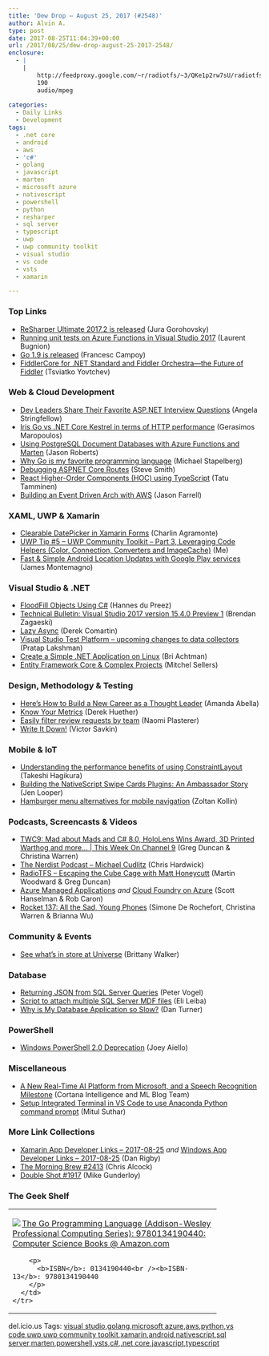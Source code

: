 ```yaml
---
title: 'Dew Drop – August 25, 2017 (#2548)'
author: Alvin A.
type: post
date: 2017-08-25T11:04:39+00:00
url: /2017/08/25/dew-drop-august-25-2017-2548/
enclosure:
  - |
    |
        http://feedproxy.google.com/~r/radiotfs/~3/QKe1p2rw7sU/radiotfs_145.mp3
        190
        audio/mpeg
        
categories:
  - Daily Links
  - Development
tags:
  - .net core
  - android
  - aws
  - 'c#'
  - golang
  - javascript
  - marten
  - microsoft azure
  - nativescript
  - powershell
  - python
  - resharper
  - sql server
  - typescript
  - uwp
  - uwp community toolkit
  - visual studio
  - vs code
  - vsts
  - xamarin

---
```

### <a name="top"></a>Top Links

  * <a href="https://blog.jetbrains.com/dotnet/2017/08/24/resharper-ultimate-2017-2-released/" target="_blank">ReSharper Ultimate 2017.2 is released</a> (Jura Gorohovsky)
  * <a href="http://feedproxy.google.com/~r/galasoft/~3/L0GgBHd8_TQ/" target="_blank">Running unit tests on Azure Functions in Visual Studio 2017</a> (Laurent Bugnion)
  * <a href="https://blog.golang.org/go1.9" target="_blank">Go 1.9 is released</a> (Francesc Campoy)
  * <a href="http://www.telerik.com/blogs/fiddlercore-for-net-standard-and-fiddler-orchestra-the-future-of-fiddler" target="_blank">FiddlerCore for .NET Standard and Fiddler Orchestra—the Future of Fiddler</a> (Tsviatko Yovtchev)



### <a name="web"></a>Web & Cloud Development

  * <a href="https://stackify.com/asp-net-interview-questions/" target="_blank">Dev Leaders Share Their Favorite ASP.NET Interview Questions</a> (Angela Stringfellow)
  * <a href="https://hackernoon.com/iris-go-vs-net-core-kestrel-in-terms-of-http-performance-806195dc93d5" target="_blank">Iris Go vs .NET Core Kestrel in terms of HTTP performance</a> (Gerasimos Maropoulos)
  * <a href="http://dontcodetired.com/blog/post/Using-PostgreSQL-Document-Databases-with-Azure-Functions-and-Marten" target="_blank">Using PostgreSQL Document Databases with Azure Functions and Marten</a> (Jason Roberts)
  * <a href="https://michael.stapelberg.de/Artikel/golang_favorite" target="_blank">Why Go is my favorite programming language</a> (Michael Stapelberg)
  * <a href="https://ardalis.com/debugging-aspnet-core-routes" target="_blank">Debugging ASPNET Core Routes</a> (Steve Smith)
  * <a href="https://www.triplet.fi/blog/react-higher-order-components-hoc-using-typescript/" target="_blank">React Higher-Order Components (HOC) using TypeScript</a> (Tatu Tamminen)
  * <a href="https://jfarrell.net/2017/08/24/building-an-event-driven-arch-with-aws/" target="_blank">Building an Event Driven Arch with AWS</a> (Jason Farrell)



### <a name="silverlight"></a>XAML, UWP & Xamarin

  * <a href="https://xamgirl.com/clearable-datepicker-in-xamarin-forms/" target="_blank">Clearable DatePicker in Xamarin Forms</a> (Charlin Agramonte)
  * <a href="http://www.uwpapp.tips/2017/08/uwp-tip-5-uwp-community-toolkit-part-3.html" target="_blank">UWP Tip #5 &#8211; UWP Community Toolkit &#8211; Part 3, Leveraging Code Helpers (Color, Connection, Converters and ImageCache)</a> (Me)
  * <a href="https://blog.xamarin.com/fast-simple-android-location-updates-with-google-play-services/" target="_blank">Fast & Simple Android Location Updates with Google Play services</a> (James Montemagno)



### <a name="dotnet"></a>Visual Studio & .NET

  * <a href="http://www.devx.com/tips/dot-net/c-sharp/floodfill-objects-using-c-170717075015.html" target="_blank">FloodFill Objects Using C#</a> (Hannes du Preez)
  * <a href="https://releases.xamarin.com/technical-bulletin-visual-studio-2017-version-15-4-0-preview-1/" target="_blank">Technical Bulletin: Visual Studio 2017 version 15.4.0 Preview 1</a> (Brendan Zagaeski)
  * <a href="https://codeopinion.com/lazy-async/" target="_blank">Lazy Async</a> (Derek Comartin)
  * <a href="https://blogs.msdn.microsoft.com/devops/2017/08/24/visual-studio-test-platform-upcoming-changes-to-data-collectors/" target="_blank">Visual Studio Test Platform – upcoming changes to data collectors</a> (Pratap Lakshman)
  * <a href="https://channel9.msdn.com/Blogs/dotnet/Create-NET-App-on-Linux?WT.mc_id=DX_MVP4025064" target="_blank">Create a Simple .NET Application on Linux</a> (Bri Achtman)
  * <a href="https://mitchelsellers.com/blogs/2017/08/25/entity-framework-core-complex-projects" target="_blank">Entity Framework Core & Complex Projects</a> (Mitchel Sellers)



### <a name="design"></a>Design, Methodology & Testing

  * <a href="https://www.inc.com/amanda-abella/heres-how-to-build-a-new-career-as-a-thought-leade.html" target="_blank">Here&#8217;s How to Build a New Career as a Thought Leader</a> (Amanda Abella)
  * <a href="http://feedproxy.google.com/~r/LeadingAgile/~3/Je8NYd_5eaU/" target="_blank">Know Your Metrics</a> (Derek Huether)
  * <a href="https://github.com/blog/2419-easily-filter-review-requests-by-team" target="_blank">Easily filter review requests by team</a> (Naomi Plasterer)
  * <a href="https://blog.nrwl.io/write-it-down-55086ca4f2ee?source=rss-76fc1db4149b------2" target="_blank">Write It Down!</a> (Victor Savkin)



### <a name="mobile"></a>Mobile & IoT

  * <a href="http://feedproxy.google.com/~r/blogspot/hsDu/~3/XEQZR4dYg9g/understanding-performance-benefits-of.html" target="_blank">Understanding the performance benefits of using ConstraintLayout</a> (Takeshi Hagikura)
  * <a href="https://www.nativescript.org/blog/building-the-nativescript-swipe-cards-plugins-an-ambassador-story" target="_blank">Building the NativeScript Swipe Cards Plugins: An Ambassador Story</a> (Jen Looper)
  * <a href="http://feedproxy.google.com/~r/boogiesbc/~3/NwE4e1xbx_g/" target="_blank">Hamburger menu alternatives for mobile navigation</a> (Zoltan Kollin)



### <a name="podcasts"></a>Podcasts, Screencasts & Videos

  * <a href="https://channel9.msdn.com/Shows/This+Week+On+Channel+9/TWC9-Mad-about-Mads-and-C-80-HoloLens-Wins-Award-3D-Printed-Warthog-and-more?WT.mc_id=DX_MVP4025064" target="_blank">TWC9: Mad about Mads and C# 8.0, HoloLens Wins Award, 3D Printed Warthog and more&#8230; | This Week On Channel 9</a> (Greg Duncan & Christina Warren)
  * <a href="http://nerdist.nerdistind.libsynpro.com/michael-cudlitz" target="_blank">The Nerdist Podcast &#8211; Michael Cudlitz</a> (Chris Hardwick)
  * <a href="http://feedproxy.google.com/~r/radiotfs/~3/QKe1p2rw7sU/radiotfs_145.mp3" target="_blank">RadioTFS &#8211; Escaping the Cube Cage with Matt Honeycutt</a> (Martin Woodward & Greg Duncan)
  * <a href="https://channel9.msdn.com/Shows/Azure-Friday/Azure-Managed-Applications?WT.mc_id=DX_MVP4025064" target="_blank">Azure Managed Applications</a> _and_ <a href="https://channel9.msdn.com/Shows/Azure-Friday/Cloud-Foundry-on-Azure?WT.mc_id=DX_MVP4025064" target="_blank">Cloud Foundry on Azure</a> (Scott Hanselman & Rob Caron)
  * <a href="http://relay.fm/rocket/137" target="_blank">Rocket 137: All the Sad, Young Phones</a> (Simone De Rochefort, Christina Warren & Brianna Wu)



### <a name="events"></a>Community & Events

  * <a href="https://github.com/blog/2420-see-what-s-in-store-at-universe" target="_blank">See what&#8217;s in store at Universe</a> (Brittany Walker)



### <a name="sql"></a>Database

  * <a href="https://visualstudiomagazine.com/articles/2017/08/01/returning-json.aspx" target="_blank">Returning JSON from SQL Server Queries</a> (Peter Vogel)
  * <a href="http://feedproxy.google.com/~r/MSSQLTips-LatestSqlServerTips/~3/Czq2SfF0350/tip.asp" target="_blank">Script to attach multiple SQL Server MDF files</a> (Eli Leiba)
  * <a href="https://www.red-gate.com/simple-talk/dotnet/net-performance/database-application-slow/" target="_blank">Why is My Database Application so Slow?</a> (Dan Turner)



### <a name="ps"></a>PowerShell

  * <a href="https://blogs.msdn.microsoft.com/powershell/2017/08/24/windows-powershell-2-0-deprecation/" target="_blank">Windows PowerShell 2.0 Deprecation</a> (Joey Aiello)



### <a name="misc"></a>Miscellaneous

  * <a href="https://blogs.technet.microsoft.com/machinelearning/2017/08/24/a-new-real-time-ai-platform-from-microsoft-and-a-speech-recognition-milestone/" target="_blank">A New Real-Time AI Platform from Microsoft, and a Speech Recognition Milestone</a> (Cortana Intelligence and ML Blog Team)
  * <a href="http://mscodingblog.blogspot.com/2017/08/setup-integrated-terminal-in-vs-code-to.html" target="_blank">Setup Integrated Terminal in VS Code to use Anaconda Python command prompt</a> (Mitul Suthar)



### <a name="links"></a>More Link Collections

  * <a href="https://www.allaboutxamarin.com/2017/08/xamarin-app-developer-links-2017-08-25/" target="_blank">Xamarin App Developer Links &#8211; 2017-08-25</a> _and_ <a href="https://www.windowsappdev.com/2017/08/windows-app-developer-links-2017-08-25/" target="_blank">Windows App Developer Links &#8211; 2017-08-25</a> (Dan Rigby)
  * <a href="http://feedproxy.google.com/~r/ReflectivePerspective/~3/JON4uCCoqRQ/" target="_blank">The Morning Brew #2413</a> (Chris Alcock)
  * <a href="https://afreshcup.com/home/2017/08/25/double-shot-1917.html" target="_blank">Double Shot #1917</a> (Mike Gunderloy)



### <a name="shelf"></a>The Geek Shelf

<div class="wlWriterEditableSmartContent" id="scid:7dc1bd33-94bd-46fd-a20b-0131235bcd47:f514d08f-cac2-451a-9bba-ae7990be89c1" style="margin: 0px; padding: 0px; float: none; display: inline;">
  <table cellspacing="0" cellpadding="2" width="400" border="0" unselectable="on">
    <tr>
      <td valign="top" width="400">
        <p>
          <a title="The Go Programming Language (Addison-Wesley Professional Computing Series): 9780134190440: Computer Science Books @ Amazon.com" href="http://www.amazon.com/exec/obidos/ASIN/0134190440/amavin-20"><img data-recalc-dims="1" decoding="async" src="https://i0.wp.com/images-na.ssl-images-amazon.com/images/I/51kErZGgOZL._AC_US218_.jpg?w=660&#038;ssl=1" border="0" align="left" style="float:left" />The Go Programming Language (Addison-Wesley Professional Computing Series): 9780134190440: Computer Science Books @ Amazon.com</a>
        </p>
        
        <p>
          <b>ISBN</b>: 0134190440<br /><b>ISBN-13</b>: 9780134190440
        </p>
      </td>
    </tr>
  </table>
</div>



<div class="wlWriterEditableSmartContent" id="scid:77ECF5F8-D252-44F5-B4EB-D463C5396A79:0681a721-07d5-48a3-bc41-6dab6298f9b9" style="margin: 0px; padding: 0px; float: none; display: inline;">
  del.icio.us Tags: <a href="http://del.icio.us/popular/visual+studio" rel="tag">visual studio</a>,<a href="http://del.icio.us/popular/golang" rel="tag">golang</a>,<a href="http://del.icio.us/popular/microsoft+azure" rel="tag">microsoft azure</a>,<a href="http://del.icio.us/popular/aws" rel="tag">aws</a>,<a href="http://del.icio.us/popular/python" rel="tag">python</a>,<a href="http://del.icio.us/popular/vs+code" rel="tag">vs code</a>,<a href="http://del.icio.us/popular/uwp" rel="tag">uwp</a>,<a href="http://del.icio.us/popular/uwp+community+toolkit" rel="tag">uwp community toolkit</a>,<a href="http://del.icio.us/popular/xamarin" rel="tag">xamarin</a>,<a href="http://del.icio.us/popular/android" rel="tag">android</a>,<a href="http://del.icio.us/popular/nativescript" rel="tag">nativescript</a>,<a href="http://del.icio.us/popular/sql+server" rel="tag">sql server</a>,<a href="http://del.icio.us/popular/marten" rel="tag">marten</a>,<a href="http://del.icio.us/popular/powershell" rel="tag">powershell</a>,<a href="http://del.icio.us/popular/vsts" rel="tag">vsts</a>,<a href="http://del.icio.us/popular/c%23" rel="tag">c#</a>,<a href="http://del.icio.us/popular/.net+core" rel="tag">.net core</a>,<a href="http://del.icio.us/popular/javascript" rel="tag">javascript</a>,<a href="http://del.icio.us/popular/typescript" rel="tag">typescript</a>
</div>